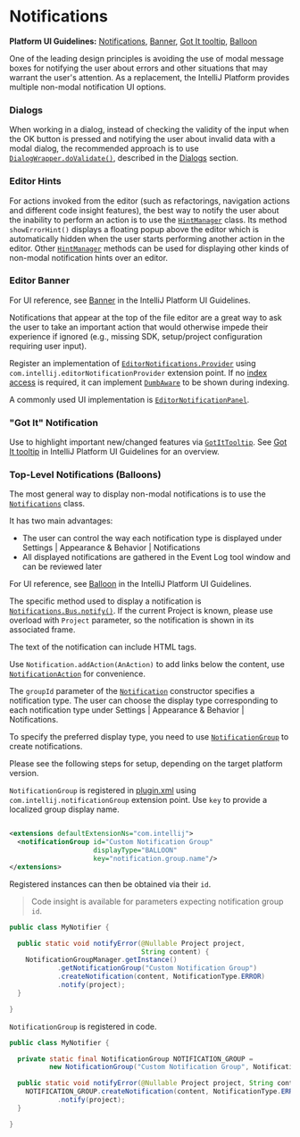 # Notifications

<!-- Copyright 2000-2023 JetBrains s.r.o. and contributors. Use of this source code is governed by the Apache 2.0 license. -->

<tldr>

**Platform UI Guidelines:** [Notifications](https://jetbrains.design/intellij/controls/notifications/), [Banner](https://jetbrains.design/intellij/controls/banner/), [Got It tooltip](https://jetbrains.design/intellij/controls/got_it_tooltip/), [Balloon](https://jetbrains.design/intellij/controls/balloon/)

</tldr>

One of the leading design principles is avoiding the use of modal message boxes for notifying the user about errors and other situations that may warrant the user's attention.
As a replacement, the IntelliJ Platform provides multiple non-modal notification UI options.

### Dialogs

When working in a dialog, instead of checking the validity of the input when the <control>OK</control> button is pressed and notifying the user about invalid data with a modal dialog, the recommended approach is to use
[`DialogWrapper.doValidate()`](%gh-ic%/platform/platform-api/src/com/intellij/openapi/ui/DialogWrapper.java),
described in the [Dialogs](dialog_wrapper.md#input-validation) section.

### Editor Hints

For actions invoked from the editor (such as refactorings, navigation actions and different code insight features), the best way to notify the user about the inability to perform an action is to use the [`HintManager`](%gh-ic%/platform/platform-api/src/com/intellij/codeInsight/hint/HintManager.java) class.
Its method `showErrorHint()` displays a floating popup above the editor which is automatically hidden when the user starts performing another action in the editor.
Other [`HintManager`](%gh-ic%/platform/platform-api/src/com/intellij/codeInsight/hint/HintManager.java) methods can be used for displaying other kinds of non-modal notification hints over an editor.

### Editor Banner

For UI reference, see [Banner](https://jetbrains.design/intellij/controls/banner/) in the IntelliJ Platform UI Guidelines.

Notifications that appear at the top of the file editor are a great way to ask the user to take an important action that would otherwise impede their experience if ignored (e.g., missing SDK, setup/project configuration requiring user input).

Register an implementation of [`EditorNotifications.Provider`](%gh-ic%/platform/platform-api/src/com/intellij/ui/EditorNotifications.java) using `com.intellij.editorNotificationProvider` extension point.
If no [index access](indexing_and_psi_stubs.md#dumb-mode) is required, it can implement [`DumbAware`](%gh-ic%/platform/core-api/src/com/intellij/openapi/project/DumbAware.java) to be shown during indexing.

A commonly used UI implementation is [`EditorNotificationPanel`](%gh-ic%/platform/platform-api/src/com/intellij/ui/EditorNotificationPanel.java).

### "Got It" Notification

Use to highlight important new/changed features via [`GotItTooltip`](%gh-ic%/platform/platform-impl/src/com/intellij/ui/GotItTooltip.kt).
See [Got It tooltip](https://jetbrains.design/intellij/controls/got_it_tooltip/) in IntelliJ Platform UI Guidelines for an overview.

### Top-Level Notifications (Balloons)

The most general way to display non-modal notifications is to use the [`Notifications`](%gh-ic%/platform/ide-core/src/com/intellij/notification/Notifications.java) class.

It has two main advantages:

* The user can control the way each notification type is displayed under <ui-path>Settings | Appearance & Behavior | Notifications</ui-path>
* All displayed notifications are gathered in the <control>Event Log</control> tool window and can be reviewed later

For UI reference, see [Balloon](https://jetbrains.design/intellij/controls/balloon/) in the IntelliJ Platform UI Guidelines.

The specific method used to display a notification is [`Notifications.Bus.notify()`](%gh-ic%/platform/ide-core/src/com/intellij/notification/Notifications.java).
If the current Project is known, please use overload with `Project` parameter, so the notification is shown in its associated frame.

The text of the notification can include HTML tags.

Use `Notification.addAction(AnAction)` to add links below the content, use [`NotificationAction`](%gh-ic%/platform/ide-core/src/com/intellij/notification/NotificationAction.java) for convenience.

The `groupId` parameter of the [`Notification`](%gh-ic%/platform/ide-core/src/com/intellij/notification/Notification.java) constructor specifies a notification type.
The user can choose the display type corresponding to each notification type under <ui-path>Settings | Appearance & Behavior | Notifications</ui-path>.

To specify the preferred display type, you need to use [`NotificationGroup`](%gh-ic%/platform/ide-core/src/com/intellij/notification/NotificationGroup.kt) to create notifications.

Please see the following steps for setup, depending on the target platform version.

<tabs>

<tab title="2020.3 and later">

`NotificationGroup` is registered in <path>[plugin.xml](plugin_configuration_file.md)</path> using `com.intellij.notificationGroup` extension point.
Use `key` to provide a localized group display name.

```xml

<extensions defaultExtensionNs="com.intellij">
  <notificationGroup id="Custom Notification Group"
                     displayType="BALLOON"
                     key="notification.group.name"/>
</extensions>
```

Registered instances can then be obtained via their `id`.

> Code insight is available for parameters expecting notification group `id`.
>

```java
public class MyNotifier {

  public static void notifyError(@Nullable Project project,
                                 String content) {
    NotificationGroupManager.getInstance()
            .getNotificationGroup("Custom Notification Group")
            .createNotification(content, NotificationType.ERROR)
            .notify(project);
  }

}
```

</tab>

<tab title="Pre-2020.3">

`NotificationGroup` is registered in code.

```java
public class MyNotifier {

  private static final NotificationGroup NOTIFICATION_GROUP =
          new NotificationGroup("Custom Notification Group", NotificationDisplayType.BALLOON, true);

  public static void notifyError(@Nullable Project project, String content) {
    NOTIFICATION_GROUP.createNotification(content, NotificationType.ERROR)
            .notify(project);
  }

}
```

</tab>

</tabs>
